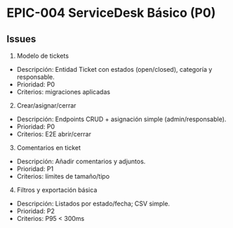 # EPIC-004 ServiceDesk Básico (P0)

## Issues

1) Modelo de tickets
- Descripción: Entidad Ticket con estados (open/closed), categoría y responsable.
- Prioridad: P0
- Criterios: migraciones aplicadas

2) Crear/asignar/cerrar
- Descripción: Endpoints CRUD + asignación simple (admin/responsable).
- Prioridad: P0
- Criterios: E2E abrir/cerrar

3) Comentarios en ticket
- Descripción: Añadir comentarios y adjuntos.
- Prioridad: P1
- Criterios: límites de tamaño/tipo

4) Filtros y exportación básica
- Descripción: Listados por estado/fecha; CSV simple.
- Prioridad: P2
- Criterios: P95 < 300ms
